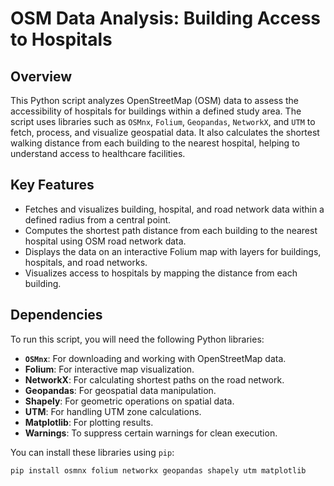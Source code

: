 # OSM Data Analysis: Building Access to Hospitals

## Overview

This Python script analyzes OpenStreetMap (OSM) data to assess the accessibility of hospitals for buildings within a defined study area. The script uses libraries such as `OSMnx`, `Folium`, `Geopandas`, `NetworkX`, and `UTM` to fetch, process, and visualize geospatial data. It also calculates the shortest walking distance from each building to the nearest hospital, helping to understand access to healthcare facilities.

## Key Features

- Fetches and visualizes building, hospital, and road network data within a defined radius from a central point.
- Computes the shortest path distance from each building to the nearest hospital using OSM road network data.
- Displays the data on an interactive Folium map with layers for buildings, hospitals, and road networks.
- Visualizes access to hospitals by mapping the distance from each building.

## Dependencies

To run this script, you will need the following Python libraries:

- **`OSMnx`**: For downloading and working with OpenStreetMap data.
- **Folium**: For interactive map visualization.
- **NetworkX**: For calculating shortest paths on the road network.
- **Geopandas**: For geospatial data manipulation.
- **Shapely**: For geometric operations on spatial data.
- **UTM**: For handling UTM zone calculations.
- **Matplotlib**: For plotting results.
- **Warnings**: To suppress certain warnings for clean execution.

You can install these libraries using `pip`:

```bash
pip install osmnx folium networkx geopandas shapely utm matplotlib
